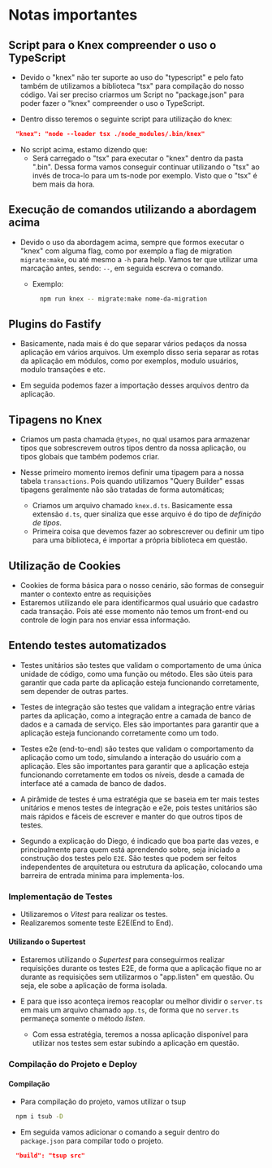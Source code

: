 # Notas importantes

## Script para o Knex compreender o uso o TypeScript

- Devido o "knex" não ter suporte ao uso do "typescript" e pelo fato também de utilizamos
a biblioteca "tsx" para compilação do nosso código. Vai ser preciso criarmos um Script
no "package.json" para poder fazer o "knex" compreender o uso o TypeScript.

- Dentro disso teremos o seguinte script para utilização do knex:

```json
  "knex": "node --loader tsx ./node_modules/.bin/knex"
```

- No script acima, estamo dizendo que:
  - Será carregado o "tsx" para executar o "knex" dentro da pasta ".bin".
  Dessa forma vamos conseguir continuar utilizando o "tsx" ao invés de troca-lo
  para um ts-node por exemplo. Visto que o "tsx" é bem mais da hora.

## Execução de comandos utilizando a abordagem acima

- Devido o uso da abordagem acima, sempre que formos executar o "knex" com alguma
flag, como por exemplo a flag de migration `migrate:make`, ou até mesmo a `-h` para help.
Vamos ter que utilizar uma marcação antes, sendo: ` -- `, em seguida escreva o comando.
  - Exemplo:

    ```bash
      npm run knex -- migrate:make nome-da-migration
    ```


## Plugins do Fastify

- Basicamente, nada mais é do que separar vários pedaços da nossa aplicação em vários arquivos.
Um exemplo disso seria separar as rotas da aplicação em módulos, como por exemplos, modulo usuários,
modulo transações e etc.

- Em seguida podemos fazer a importação desses arquivos dentro da aplicação.

## Tipagens no Knex

- Criamos um pasta chamada `@types`, no qual usamos para armazenar tipos que sobrescrevem outros tipos dentro da nossa aplicação, ou tipos globais que também podemos criar.

- Nesse primeiro momento iremos definir uma tipagem para a nossa tabela `transactions`. Pois quando utilizamos "Query Builder" essas tipagens geralmente não são tratadas de forma automáticas;

  - Criamos um arquivo chamado `knex.d.ts`. Basicamente essa extensão `d.ts`, quer sinaliza que esse arquivo é do tipo de *definição de tipos*. 
  - Primeira coisa que devemos fazer ao sobrescrever ou definir um tipo para uma biblioteca, é importar a própria biblioteca em questão.
  
## Utilização de Cookies

- Cookies de forma básica para o nosso cenário, são formas de conseguir manter o contexto entre as requisições
- Estaremos utilizando ele para identificarmos qual usuário que cadastro cada transação. Pois até esse momento não temos um front-end ou controle de login para nos enviar essa informação.


## Entendo testes automatizados

- Testes unitários são testes que validam o comportamento de uma única unidade de código, como uma função ou método. Eles são úteis para garantir que cada parte da aplicação esteja funcionando corretamente, sem depender de outras partes.

- Testes de integração são testes que validam a integração entre várias partes da aplicação, como a integração entre a camada de banco de dados e a camada de serviço. Eles são importantes para garantir que a aplicação esteja funcionando corretamente como um todo.

- Testes e2e (end-to-end) são testes que validam o comportamento da aplicação como um todo, simulando a interação do usuário com a aplicação. Eles são importantes para garantir que a aplicação esteja funcionando corretamente em todos os níveis, desde a camada de interface até a camada de banco de dados.

- A pirâmide de testes é uma estratégia que se baseia em ter mais testes unitários e menos testes de integração e e2e, pois testes unitários são mais rápidos e fáceis de escrever e manter do que outros tipos de testes.

- Segundo a explicação do Diego, é indicado que boa parte das vezes, e principalmente para quem está aprendendo sobre, seja iniciado a construção dos testes pelo `E2E`. São testes que podem ser feitos independentes de arquitetura ou estrutura da aplicação, colocando uma barreira de entrada minima para implementa-los.

### Implementação de Testes

- Utilizaremos o *Vitest* para realizar os testes.
- Realizaremos somente teste E2E(End to End).


#### Utilizando o Supertest

- Estaremos utilizando o *Supertest* para conseguirmos realizar requisições durante os testes E2E, de forma que a aplicação fique no ar durante as requisições sem utilizarmos o "app.listen" em questão. Ou seja, ele sobe a aplicação de forma isolada.

- E para que isso aconteça iremos reacoplar ou melhor dividir o `server.ts` em mais um arquivo chamado `app.ts`, de forma que no `server.ts` permaneça somente o método *listen*.
  - Com essa estratégia, teremos a nossa aplicação disponível para utilizar nos testes sem estar subindo a aplicação em questão.

### Compilação do Projeto e  Deploy

#### Compilação

- Para compilação do projeto, vamos utilizar o tsup

```bash
  npm i tsub -D
```

- Em seguida vamos adicionar o comando a seguir dentro do `package.json` para compilar todo o projeto.

```json
  "build": "tsup src"
```
